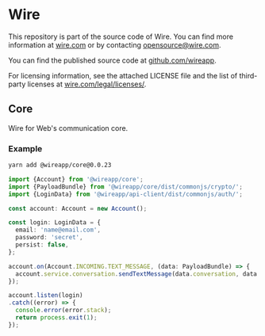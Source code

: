# Wire

This repository is part of the source code of Wire. You can find more information at [wire.com](https://wire.com) or by contacting opensource@wire.com.

You can find the published source code at [github.com/wireapp](https://github.com/wireapp).

For licensing information, see the attached LICENSE file and the list of third-party licenses at [wire.com/legal/licenses/](https://wire.com/legal/licenses/).

## Core

Wire for Web's communication core.

### Example

```bash
yarn add @wireapp/core@0.0.23
```

```typescript
import {Account} from '@wireapp/core';
import {PayloadBundle} from '@wireapp/core/dist/commonjs/crypto/';
import {LoginData} from '@wireapp/api-client/dist/commonjs/auth/';

const account: Account = new Account();

const login: LoginData = {
  email: 'name@email.com',
  password: 'secret',
  persist: false,
};

account.on(Account.INCOMING.TEXT_MESSAGE, (data: PayloadBundle) => {
  account.service.conversation.sendTextMessage(data.conversation, data.content);
});

account.listen(login)
.catch((error) => {
  console.error(error.stack);
  return process.exit(1);
});
```
